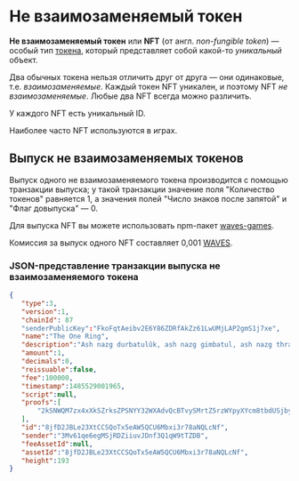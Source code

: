 # Не взаимозаменяемый токен

**Не взаимозаменяемый токен** или **NFT** (от англ. _non-fungible token_) — особый тип [токена](/blockchain/token.md), который представляет собой какой-то _уникальный_ объект.

Два обычных токена нельзя отличить друг от друга — они одинаковые, т.е. _взаимозаменяемые_. Каждый токен NFT уникален, и поэтому NFT _не взаимозаменяемые_. Любые два NFT всегда можно различить.

У каждого NFT есть уникальный ID.

Наиболее часто NFT используются в играх.

## Выпуск не взаимозаменяемых токенов

Выпуск одного не взаимозаменяемого токена производится с помощью транзакции выпуска; у такой транзакции значение поля "Количество токенов" равняется 1, а значения полей "Число знаков после запятой" и "Флаг довыпуска" — 0.

Для выпуска NFT вы можете использовать npm-пакет [waves-games](https://www.npmjs.com/package/@waves/waves-games).

Комиссия за выпуск одного NFT составляет 0,001 [WAVES](/blockchain/token/waves.md).

### JSON-представление транзакции выпуска не взаимозаменяемого токена

```json
{ 
   "type":3,
   "version":1,
   "chainId": 87
   "senderPublicKey":"FkoFqtAeibv2E6Y86ZDRfAkZz61LwUMjLAP2gmS1j7xe",
   "name":"The One Ring",
   "description":"Ash nazg durbatulûk, ash nazg gimbatul, ash nazg thrakatulûk, agh burzum-ishi krimpatul.",
   "amount":1,
   "decimals":0,
   "reissuable":false,
   "fee":100000,
   "timestamp":1485529001965,
   "script":null,
   "proofs":[ 
       "2kSNWQM7zx4xXkSZrksZPSNYY32WXAdvQcBTvySMrtZ5rzWYpyXYcm8tbdUSjbyBT2LtMfiyQnYXguxrMdLpWgCq"
   ],
   "id":"8jfD2JBLe23XtCCSQoTx5eAW5QCU6Mbxi3r78aNQLcNf",
   "sender":"3Mv61qe6egMSjRDZiiuvJDnf3Q1qW9tTZDB",
   "feeAssetId":null,
   "assetId":"8jfD2JBLe23XtCCSQoTx5eAW5QCU6Mbxi3r78aNQLcNf",
   "height":193
}
```
